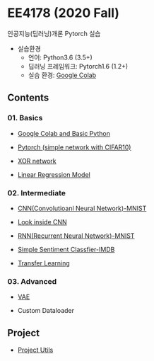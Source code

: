 # EE4178 (2020 Fall)
인공지능(딥러닝)개론
Pytorch 실습
- 실습환경
  * 언어: Python3.6 (3.5+)
  * 딥러닝 프레임워크: Pytorch1.6 (1.2+)
  * 실습 환경: [Google Colab](https://colab.research.google.com/notebooks/intro.ipynb#recent=true)
 



## Contents

### 01. Basics

- [Google Colab and Basic Python](https://nbviewer.jupyter.org/gist/Hyejin-Koo/6294afd92129f2637a0493d09ddf8230)

- [Pytorch (simple network with CIFAR10)](https://nbviewer.jupyter.org/gist/Hyejin-Koo/c45a7818e0dd3d931a8517669bf69eb8)

- [XOR network](https://nbviewer.jupyter.org/gist/Hyejin-Koo/0c719935de56b5cca2134a9587c532ed)

- [Linear Regression Model](https://nbviewer.jupyter.org/gist/Hyejin-Koo/a1a13d92d7c7cde55c6cc9f9035d6500)


### 02. Intermediate

- [CNN(Convolutioanl Neural Network)-MNIST](https://nbviewer.jupyter.org/gist/Hyejin-Koo/6c5d22c0974b90b335370146da4b1765)

- [Look inside CNN](https://nbviewer.jupyter.org/gist/Hyejin-Koo/5413d75a20b871aea096aab4bf8a99e1)

- [RNN(Recurrent Neural Network)-MNIST](https://nbviewer.jupyter.org/gist/Hyejin-Koo/c084bb5d83bed3ccb333817d7326924a)

- [Simple Sentiment Classfier-IMDB](https://nbviewer.jupyter.org/gist/Hyejin-Koo/b38b0434b355c20e9e5b44fd714ce8f9)

- [Transfer Learning](https://nbviewer.jupyter.org/gist/Hyejin-Koo/67fc9dca82a50085b5a372c669177f5d)


### 03. Advanced

- [VAE](https://nbviewer.jupyter.org/gist/Hyejin-Koo/596ea762afcb4d917b4ac84be7ef976f)

- Custom Dataloader


## Project

- [Project Utils](https://github.com/Hyejin-Koo/EE4178/blob/master/Project/ProjectUtils.py)
